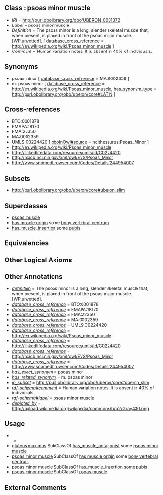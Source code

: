 
## Class : psoas minor muscle

 * *IRI* = http://purl.obolibrary.org/obo/UBERON_0001372
 * *Label* = psoas minor muscle
 * *Definition* = The psoas minor is a long, slender skeletal muscle that, when present, is placed in front of the psoas major muscle. [WP,unvetted]. [ [database_cross_reference](../../ef/oboInOwl#hasDbXref.md) = http://en.wikipedia.org/wiki/Psoas_minor_muscle ]
 * *Comment* = Human variation notes: It is absent in 40% of individuals.

## Synonyms

 * psoas minor [ [database_cross_reference](../../ef/oboInOwl#hasDbXref.md) = MA:0002359 ]
 * m. psoas minor [ [database_cross_reference](../../ef/oboInOwl#hasDbXref.md) = http://en.wikipedia.org/wiki/Psoas_minor_muscle, [has_synonym_type](../../pe/oboInOwl#hasSynonymType.md) = http://purl.obolibrary.org/obo/uberon/core#LATIN ]

## Cross-references

 * BTO:0001878
 * EMAPA:18170
 * FMA:22350
 * MA:0002359
 * UMLS:C0224420 [ [oboInOwl#source](../../ce/oboInOwl#source.md) = ncithesaurus:Psoas_Minor ]
 * http://en.wikipedia.org/wiki/Psoas_minor_muscle
 * http://linkedlifedata.com/resource/umls/id/C0224420
 * http://ncicb.nci.nih.gov/xml/owl/EVS/Psoas_Minor
 * http://www.snomedbrowser.com/Codes/Details/244954007

## Subsets

 * http://purl.obolibrary.org/obo/uberon/core#uberon_slim

## Superclasses

 * [psoas muscle](../../UBERON/50/UBERON_0008450.md)
 * [has muscle origin](../../RO/72/RO_0002372.md) some [bony vertebral centrum](../../UBERON/75/UBERON_0001075.md)
 * [has_muscle_insertion](../../RO/73/RO_0002373.md) some [pubis](../../UBERON/75/UBERON_0001275.md)

## Equivalencies


## Other Logical Axioms


## Other Annotations

 * *[definition](../../IAO/15/IAO_0000115.md)* = The psoas minor is a long, slender skeletal muscle that, when present, is placed in front of the psoas major muscle. [WP,unvetted].
 * *[database_cross_reference](../../ef/oboInOwl#hasDbXref.md)* = BTO:0001878
 * *[database_cross_reference](../../ef/oboInOwl#hasDbXref.md)* = EMAPA:18170
 * *[database_cross_reference](../../ef/oboInOwl#hasDbXref.md)* = FMA:22350
 * *[database_cross_reference](../../ef/oboInOwl#hasDbXref.md)* = MA:0002359
 * *[database_cross_reference](../../ef/oboInOwl#hasDbXref.md)* = UMLS:C0224420
 * *[database_cross_reference](../../ef/oboInOwl#hasDbXref.md)* = http://en.wikipedia.org/wiki/Psoas_minor_muscle
 * *[database_cross_reference](../../ef/oboInOwl#hasDbXref.md)* = http://linkedlifedata.com/resource/umls/id/C0224420
 * *[database_cross_reference](../../ef/oboInOwl#hasDbXref.md)* = http://ncicb.nci.nih.gov/xml/owl/EVS/Psoas_Minor
 * *[database_cross_reference](../../ef/oboInOwl#hasDbXref.md)* = http://www.snomedbrowser.com/Codes/Details/244954007
 * *[has_exact_synonym](../../ym/oboInOwl#hasExactSynonym.md)* = psoas minor
 * *[has_related_synonym](../../ym/oboInOwl#hasRelatedSynonym.md)* = m. psoas minor
 * *[in_subset](../../et/oboInOwl#inSubset.md)* = http://purl.obolibrary.org/obo/uberon/core#uberon_slim
 * *[rdf-schema#comment](../../nt/rdf-schema#comment.md)* = Human variation notes: It is absent in 40% of individuals.
 * *[rdf-schema#label](../../el/rdf-schema#label.md)* = psoas minor muscle
 * *[depicted_by](../../depicted/by/depicted_by.md)* = http://upload.wikimedia.org/wikipedia/commons/b/b2/Gray430.png

## Usage

 * -
 * [gluteus maximus](../../UBERON/70/UBERON_0001370.md) SubClassOf [has_muscle_antagonist](../../RO/68/RO_0002568.md) some [psoas minor muscle](../../UBERON/72/UBERON_0001372.md)
 * [psoas minor muscle](../../UBERON/72/UBERON_0001372.md) SubClassOf [has muscle origin](../../RO/72/RO_0002372.md) some [bony vertebral centrum](../../UBERON/75/UBERON_0001075.md)
 * [psoas minor muscle](../../UBERON/72/UBERON_0001372.md) SubClassOf [has_muscle_insertion](../../RO/73/RO_0002373.md) some [pubis](../../UBERON/75/UBERON_0001275.md)
 * [psoas minor muscle](../../UBERON/72/UBERON_0001372.md) SubClassOf [psoas muscle](../../UBERON/50/UBERON_0008450.md)

## External Comments

